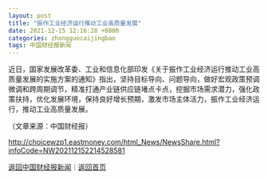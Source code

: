 ```yaml
---
layout: post
title: "振作工业经济运行推动工业高质量发展"
date: 2021-12-15 12:16:28 +0800
categories: zhongguocaijingbao
tags: 中国财经报新闻
---
```

<p>近日，国家发展改革委、工业和信息化部印发《关于振作工业经济运行推动工业高质量发展的实施方案的通知》指出，坚持目标导向、问题导向，做好宏观政策预调微调和跨周期调节，精准打通产业链供应链堵点卡点，挖掘市场需求潜力，强化政策扶持，优化发展环境，保持良好增长预期，激发市场主体活力，振作工业经济运行，推动工业高质量发展。</p><p class="em_media">（文章来源：中国财经报）</p>

<http://choicewzp1.eastmoney.com/html_News/NewsShare.html?infoCode=NW202112152214528581>

[返回中国财经报新闻](//finews.withounder.com/category/zhongguocaijingbao.html)｜[返回首页](//finews.withounder.com/)